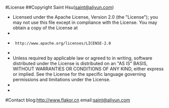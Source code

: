 #License
##Copyright Saint Hsu(saint@aliyun.com)
*  Licensed under the Apache License, Version 2.0 (the "License");
   you may not use this file except in compliance with the License.
   You may obtain a copy of the License at
*
*      http://www.apache.org/licenses/LICENSE-2.0
*
*  Unless required by applicable law or agreed to in writing, software
   distributed under the License is distributed on an "AS IS" BASIS,
   WITHOUT WARRANTIES OR CONDITIONS OF ANY KIND, either express or implied.
   See the License for the specific language governing permissions and
   limitations under the License.
*
* 
#Contact
  blog:http://www.flakor.cn
  email:saint@aliyun.com
	

